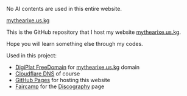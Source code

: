 No AI contents are used in this entire website.

[mythearixe.us.kg](https://mythearixe.us.kg/)

This is the GitHub repository that I host my website [mythearixe.us.kg](https://mythearixe.us.kg/).

Hope you will learn something else through my codes.

Used in this project:
- [DigiPlat FreeDomain](https://github.com/DigitalPlatDev/FreeDomain/) for [mythearixe.us.kg](https://mythearixe.us.kg/) domain
- [Cloudflare DNS](https://www.cloudflare.com/application-services/products/dns/) of course
- [GitHub Pages](https://docs.github.com/en/pages/) for hosting this website
- [Faircamp]() for the [Discography](https://mythearixe.us.kg/discography/) page
